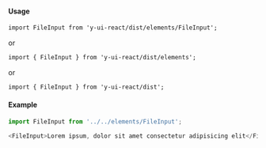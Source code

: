#### Usage

```markdown
import FileInput from 'y-ui-react/dist/elements/FileInput';
```

or

```markdown
import { FileInput } from 'y-ui-react/dist/elements';
```

or

```markdown
import { FileInput } from 'y-ui-react/dist';
```

#### Example

```js
import FileInput from '../../elements/FileInput';

<FileInput>Lorem ipsum, dolor sit amet consectetur adipisicing elit</FileInput>;
```
